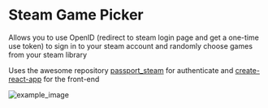 # Steam Game Picker
Allows you to use OpenID (redirect to steam login page and get a one-time use token) to sign in to your steam account and randomly choose games from your steam library

Uses the awesome repository [passport_steam](https://github.com/liamcurry/passport-steam) for authenticate and [create-react-app](https://github.com/facebook/create-react-app) for the front-end

![example_image](https://raw.githubusercontent.com/skhamis/steam-game-picker/master/client/src/images/game_example.png)
